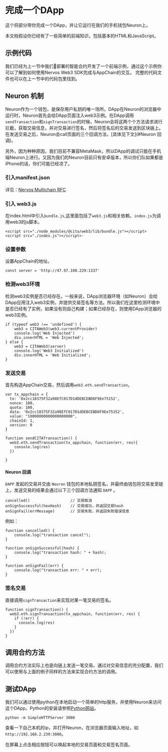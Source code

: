 # 完成一个DApp

这个将部分带你完成一个DApp，并让它运行在我们的手机钱包Neuron上。

本文档假设你已经有了一些简单的前端知识，包括基本的HTML和JavaScript。

## 示例代码

我们已经为上一节中我们部署的智能合约开发了一个前端示例，通过这个示例你可以了解到如何使用Nervos Web3 SDK完成与AppChain的交互。
完整的代码文件也可以在上一节中的代码包里找到。

## Neuron 机制
Neuron作为一个钱包，是保存用户私钥的唯一场所。DApp在Neuron的浏览器中运行时，Neuron首先会给DApp页面注入web3示例。在DApp调用`sendTransaction`和`signTransaction`的时候，Neuron会将这两个个方法请求进行拦截，获取交易信息，并对交易进行签名，然后将签名后的交易发送到区块链上。在发送交易之后，Neuron会call页面的三个回调方法，[具体见下文](#Neuron 回调)。

另外，因为种种原因，我们目前不兼容MetaMask，所以DApp的调试只能在手机端Neuron上进行。又因为我们的Neuron目前只有安卓版本，所以你们队如果都是iPhone的话，你们可能已经凉了。

### 引入manifest.json

详见：[Nervos Multichain RFC](/zh-CN/quick-start/multichain-rfc.md)

### 引入 web3.js

在index.html中引入`bundle.js`,这里面包括了`web3.js`和相关依赖。`index.js`为调用web3的js脚本。
```
<script src="./node_modules/@cita/web3/lib/bundle.js"></script>
<script src="./index.js"></script>·
```

### 设置参数

设置AppChain的地址。
```
const server = 'http://47.97.108.229:1337'
```

### 检测web3环境

检测web3实例是否已经存在。一般来说，DApp浏览器环境（如Neuron）会给DApp应用注入web3实例，并提供交易签名等方法。所以我们在这里检测环境中是否已经有了实例，如果没有则自己构建；如果已经存在，则使用DApp浏览器的web3实例。
```
if (typeof web3 !== 'undefined') {  
    web3 = CITAWeb3(web3.currentProvider)
    console.log('Web Injected')
    div.innerHTML = 'Web Injected';
} else {
    web3 = CITAWeb3(server)
    console.log('Web3 Initialized')
    div.innerHTML = 'Web Initialized';
}
```

### 发送交易

首先构造AppChain交易，然后调用`web3.eth.sendTransaction`。
```
var tx_appchain = {
  to: '0x2cc18375F32a98EfC017D1dDEBCEBD6F9Ee75152',
  nonce: 100,
  quota: 100,
  data: '0x2cc18375F32a98EfC017D1dDEBCEBD6F9Ee75152',
  value: "10000000000000000000",
  chainId: 1,
  version: 0
}

function sendCITATransaction() {
  web3.eth.sendTransaction(tx_appchain, function(err, res){
    console.log(res)
  })
  
}
```

#### Neuron 回调
`DAPP` 发起的交易并交由 `Neuron` 钱包的本地私钥签名，并最终由钱包将交易发至链上，发送交易的结果会通过以下三个回调方法通知 `DAPP` 。

```
cancelled()                  // 交易取消
onSignSuccessful(hexHash)    // 交易成功，并返回交易hash
onSignFail(errMessage)       // 交易失败，并返回失败错误信息
```

例如：
```
function cancelled() {
    console.log("transaction cancel");
}

function onSignSuccessful(hash) {
    console.log("transaction hash: " + hash);
}

function onSignFail(err) {
    console.log("transaction err: " + err);
}
```



### 签名交易
直接调用`signTransaction`来实现对某一笔交易的签名。
```
function signTransaction() {
  web3.eth.signTransaction(tx_appchain, function(err, res) {
    if (!err) {
      console.log(res)
    }
  })
}
```

## 调用合约方法
调用合约方法实际上也是向链上发送一笔交易。通过对交易信息的充分配置，我们可以使用与上面的例子同样的方法来实现合约方法的调用。




## 测试DApp
我们可以通过使用python在本地启动一个简单的http服务，并使用Neuron来访问这个DApp。Python的安装请参照[Python网站](https://www.python.org/downloads/)。

```
python -m SimpleHTTPServer 3000
```

查看一下自己本机的ip，并打开Neuron，在浏览器页面输入地址，如`http://192.168.2.239:3000`。

在屏幕上点击相应按钮可以唤起本地的交易页面和交易签名页面。


